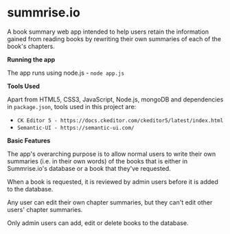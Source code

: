 # summrise.io
A book summary web app intended to help users retain the information gained from reading books by rewriting their own summaries of each of the book's chapters.

**Running the app**

The app runs using node.js - `node app.js`

**Tools Used**

Apart from HTML5, CSS3, JavaScript, Node.js, mongoDB and dependencies in `package.json`, tools used in this project are:
- `CK Editor 5 - https://docs.ckeditor.com/ckeditor5/latest/index.html`
- `Semantic-UI - https://semantic-ui.com/`

**Basic Features**

The app's overarching purpose is to allow normal users to write their own summaries (i.e. in their own words) of the books that is either in Summrise.io's database or a book that they've requested.

When a book is requested, it is reviewed by admin users before it is added to the database.

Any user can edit their own chapter summaries, but they can't edit other users' chapter summaries.

Only admin users can add, edit or delete books to the database.
